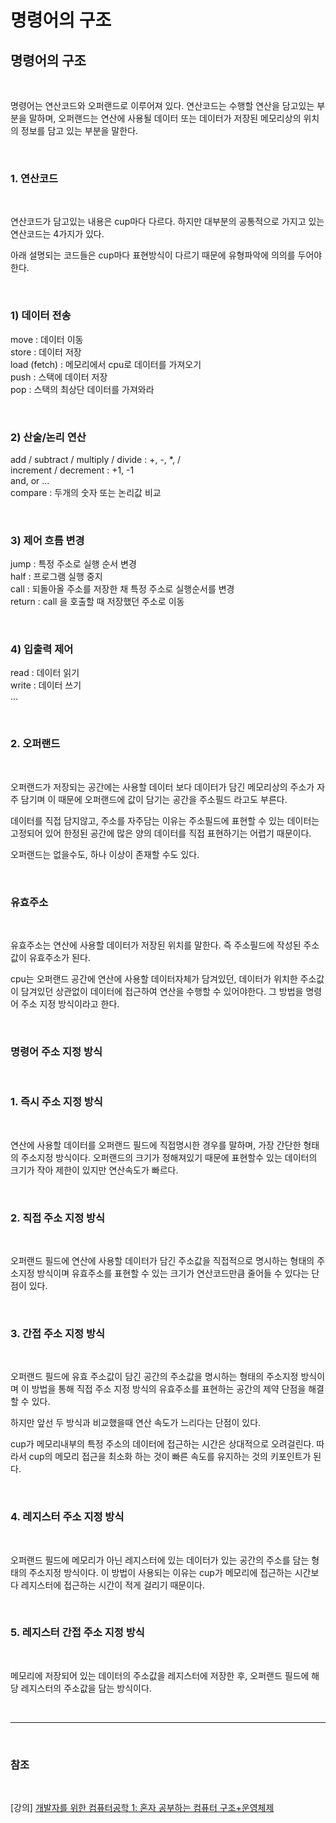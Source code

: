 # 명령어의 구조

## 명령어의 구조

<br>

명령어는 연산코드와 오퍼랜드로 이루어져 있다. 연산코드는 수행할 연산을 담고있는 부분을 말하며, 오퍼랜드는 연산에 사용될 데이터 또는 데이터가 저장된 메모리상의 위치의 정보를 담고 있는 부분을 말한다.

<br>

### 1. 연산코드

<br>

연산코드가 담고있는 내용은 cup마다 다르다. 하지만 대부분의 공통적으로 가지고 있는 연산코드는 4가지가 있다.

아래 설명되는 코드들은 cup마다 표현방식이 다르기 때문에 유형파악에 의의를 두어야 한다.

<br>

### 1) 데이터 전송 
move : 데이터 이동  
store : 데이터 저장  
load (fetch) : 메모리에서 cpu로 데이터를 가져오기  
push : 스택에 데이터 저장  
pop : 스택의 최상단 데이터를 가져와라  

<br>

### 2) 산술/논리 연산
add / subtract / multiply / divide : +, -, *, /  
increment / decrement : +1, -1  
and, or ...  
compare : 두개의 숫자 또는 논리값 비교  

<br>

### 3) 제어 흐름 변경
jump : 특정 주소로 실행 순서 변경  
half : 프로그램 실행 중지   
call : 되돌아올 주소를 저장한 채 특정 주소로 실행순서를 변경  
return : call 을 호출할 때 저장했던 주소로 이동  

<br>
 
### 4) 입출력 제어
read : 데이터 읽기  
write : 데이터 쓰기  
...

<br>

### 2. 오퍼랜드

<br>

오퍼랜드가 저장되는 공간에는 사용할 데이터 보다 데이터가 담긴 메모리상의 주소가 자주 담기며 이 때문에 오퍼랜드에 값이 담기는 공간을 주소필드 라고도 부른다. 

데이터를 직접 담지않고, 주소를 자주담는 이유는 주소필드에 표현할 수 있는 데이터는 고정되어 있어 한정된 공간에 많은 양의 데이터를 직접 표현하기는 어렵기 때문이다.

오퍼랜드는 없을수도, 하나 이상이 존재할 수도 있다.

<br>

### 유효주소

<br>

유효주소는 연산에 사용할 데이터가 저장된 위치를 말한다. 즉 주소필드에 작성된 주소값이 유효주소가 된다.
 
cpu는 오퍼랜드 공간에 연산에 사용할 데이터자체가 담겨있던, 데이터가 위치한 주소값이 담겨있던 상관없이 데이터에 접근하여
연산을 수행할 수 있어야한다. 그 방법을 명령어 주소 지정 방식이라고 한다.

<br>

### 명령어 주소 지정 방식

<br>

### 1. 즉시 주소 지정 방식 

<br>

연산에 사용할 데이터를 오퍼랜드 필드에 직접명시한 경우를 말하며, 가장 간단한 형태의 주소지정 방식이다.
오퍼랜드의 크기가 정해져있기 때문에 표현할수 있는 데이터의 크기가 작아 제한이 있지만 연산속도가 빠르다.

<br>

### 2. 직접 주소 지정 방식

<br>

오퍼랜드 필드에 연산에 사용할 데이터가 담긴 주소값을 직접적으로 명시하는 형태의 주소지정 방식이며
유효주소를 표현할 수 있는 크기가 연산코드만큼 줄어들 수 있다는 단점이 있다.

<br>

### 3. 간접 주소 지정 방식

<br>

오퍼랜드 필드에 유효 주소값이 담긴 공간의 주소값을 명시하는 형태의 주소지정 방식이며 이 방법을 통해 직접 주소 지정 방식의 유효주소를 표현하는 공간의 제약 단점을 해결할 수 있다. 

하지만 앞선 두 방식과 비교했을때 연산 속도가 느리다는 단점이 있다.

cup가 메모리내부의 특정 주소의 데이터에 접근하는 시간은 상대적으로 오려걸린다. 따라서 cup의 메모리 접근을 최소화 
하는 것이 빠른 속도를 유지하는 것의 키포인트가 된다.

<br>

### 4. 레지스터 주소 지정 방식

<br>

오퍼랜드 필드에 메모리가 아닌 레지스터에 있는 데이터가 있는 공간의 주소를 담는 형태의 주소지정 방식이다.
이 방법이 사용되는 이유는 cup가 메모리에 접근하는 시간보다 레지스터에 접근하는 시간이 적게 걸리기 때문이다.

<br>

### 5. 레지스터 간접 주소 지정 방식

<br>

메모리에 저장되어 있는 데이터의 주소값을 레지스터에 저장한 후, 오퍼랜드 필드에 해당 레지스터의 주소값을 담는 방식이다. 

<br>

--- 

<br>

### 참조

<br>

[강의] [개발자를 위한 컴퓨터공학 1: 혼자 공부하는 컴퓨터 구조+운영체제](https://www.inflearn.com/course/%ED%98%BC%EC%9E%90-%EA%B3%B5%EB%B6%80%ED%95%98%EB%8A%94-%EC%BB%B4%ED%93%A8%ED%84%B0%EA%B5%AC%EC%A1%B0-%EC%9A%B4%EC%98%81%EC%B2%B4%EC%A0%9C)
